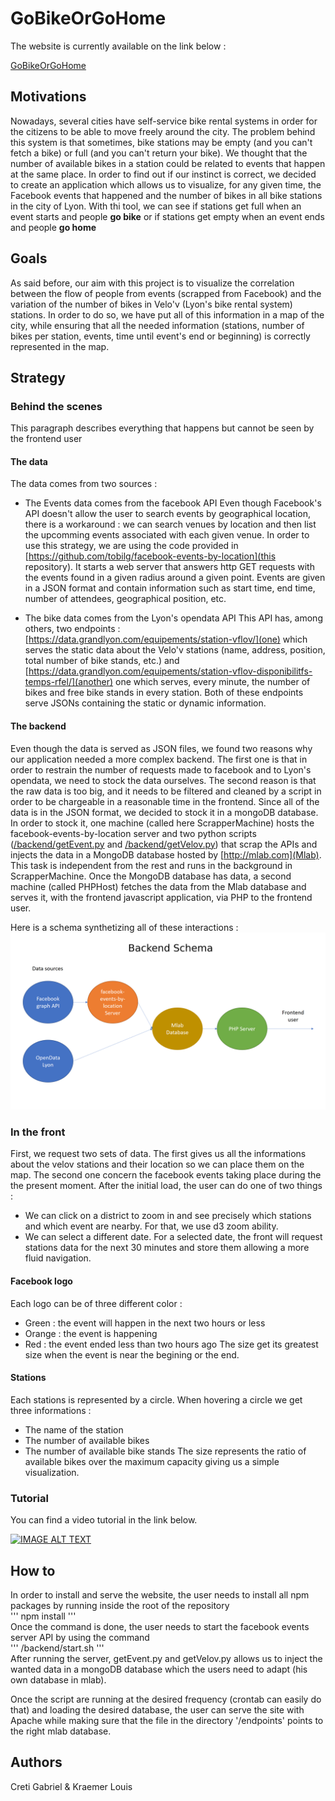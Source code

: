 # GoBikeOrGoHome

The website is currently available on the link below :

[GoBikeOrGoHome](http://creti.fr/gbgh)

## Motivations

Nowadays, several cities have self-service bike rental systems in order for the citizens to be able to move freely around the city. The problem behind this system is that sometimes, bike stations may be empty (and you can't fetch a bike) or full (and you can't return your bike). We thought that the number of available bikes in a station could be related to events that happen at the same place. In order to find out if our instinct is correct, we decided to create an application which allows us to visualize, for any given time, the Facebook events that happened and the number of bikes in all bike stations in the city of Lyon.
With thi tool, we can see if stations get full when an event starts and people **go bike** or if stations get empty when an event ends and people **go home**




## Goals

As said before, our aim with this project is to visualize the correlation between the flow of people from events (scrapped from Facebook) and the variation of the number of bikes in Velo'v (Lyon's bike rental system) stations. In order to do so, we have put all of this information in a map of the city, while ensuring that all the needed information (stations, number of bikes per station, events, time until event's end or beginning) is correctly represented in the map.

## Strategy


### Behind the scenes

This paragraph describes everything that happens but cannot be seen by the frontend user

#### The data
The data comes from two sources : 
+ The Events data comes from the facebook API
Even though Facebook's API doesn't allow the user to search events by geographical location, there is a workaround : we can search venues by location and then list the upcomming events associated with each given venue. In order to use this strategy, we are using the code provided in [https://github.com/tobilg/facebook-events-by-location](this repository). It starts a web server that answers http GET requests with the events found in a given radius around a given point. Events are given in a JSON format and contain information such as start time, end time, number of attendees, geographical position, etc.

+ The bike data comes from the Lyon's opendata API
This API has, among others, two endpoints : [https://data.grandlyon.com/equipements/station-vflov/](one) which serves the static data about the Velo'v stations (name, address, position, total number of bike stands, etc.) and [https://data.grandlyon.com/equipements/station-vflov-disponibilitfs-temps-rfel/](another) one which serves, every minute, the number of bikes and free bike stands in every station. Both of these endpoints serve JSONs containing the static or dynamic information.

#### The backend

Even though the data is served as JSON files, we found two reasons why our application needed a more complex backend. The first one is that in order to restrain the number of requests made to facebook and to Lyon's opendata, we need to stock the data ourselves. The second reason is that the raw data is too big, and it needs to be filtered and cleaned by a script in order to be chargeable in a reasonable time in the frontend.
Since all of the data is in the JSON format, we decided to stock it in a mongoDB database. In order to stock it, one machine (called here ScrapperMachine) hosts the facebook-events-by-location server and two python scripts ([/backend/getEvent.py](1) and [/backend/getVelov.py](2)) that scrap the APIs and injects the data in a MongoDB database hosted by [http://mlab.com](Mlab). This task is independent from the rest and runs in the background in ScrapperMachine.
Once the MongoDB database has data, a second machine (called PHPHost) fetches the data from the Mlab database and serves it, with the frontend javascript application, via PHP to the frontend user.

Here is a schema synthetizing all of these interactions : 
![alt text](/docs/assets/schema.png "Backend Schema")

### In the front

First, we request two sets of data. The first gives us all the informations about the velov stations and their location so we can place them on the map. The second one concern the facebook events taking place during the the present moment.
After the initial load, the user can do one of two things : 
- We can click on a district to zoom in and see precisely which stations and which event are nearby. For that, we use d3 zoom ability.
- We can select a different date. For a selected date, the front will request stations data for the next 30 minutes and store them allowing a more fluid navigation.  

#### Facebook logo

Each logo can be of three different color :
- Green : the event will happen in the next two hours or less
- Orange : the event is happening
- Red : the event ended less than two hours ago
The size get its greatest size when the event is near the begining or the end.

#### Stations

Each stations is represented by a circle. When hovering a circle we get three informations :
- The name of the station
- The number of available bikes
- The number of available bike stands
The size represents the ratio of available bikes over the maximum capacity giving us a simple visualization.

### Tutorial
You can find a video tutorial in the link below.  

[![IMAGE ALT TEXT](http://img.youtube.com/vi/mXiUym4fBaU/0.jpg)](http://www.youtube.com/watch?v=mXiUym4fBaU "Go Bike Or Go Home")

## How to

In order to install and serve the website, the user needs to install all npm packages by running inside the root of the repository  
'''
npm install
'''  
Once the command is done, the user needs to start the facebook events server API by using the command  
'''
/backend/start.sh
'''  
After running the server, getEvent.py and getVelov.py allows us to inject the wanted data in a mongoDB database which the users need to adapt (his own database in mlab).  

Once the script are running at the desired frequency (crontab can easily do that) and loading the desired database, the user can serve the site with Apache while making sure that the file in the directory '/endpoints' points to the right mlab database.  

## Authors

Creti Gabriel & Kraemer Louis
